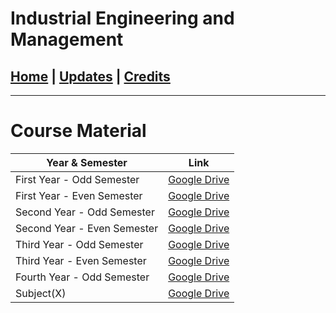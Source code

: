 # Industrial Engineering and Management

## [Home](../main/index.md) | [Updates](../main/updates.md) | [Credits](../main/credits.md)

---

# Course Material

| Year & Semester             | Link                                                                                                 |
| --------------------------- | ---------------------------------------------------------------------------------------------------- |
| First Year - Odd Semester   | [Google Drive](https://drive.google.com/drive/folders/1xmFdnkJTJHFkkGOTtaeryoPWO9Ma1_wy?usp=sharing) |
| First Year - Even Semester  | [Google Drive](https://drive.google.com/drive/folders/178isC1niD1hPZbR0__ORgCAawr3bu_pY?usp=sharing) |
| Second Year - Odd Semester  | [Google Drive](https://drive.google.com/drive/folders/1RwH1pcTJnGciwPV_zGpyd2g6R-PsHSzj?usp=sharing) |
| Second Year - Even Semester | [Google Drive](https://drive.google.com/drive/folders/1__2xt6q7qJVVNV7u9-q4bNWFxrZuBT_x?usp=sharing) |
| Third Year - Odd Semester   | [Google Drive](https://drive.google.com/drive/folders/1nvwrrb5vPE37ZiJJYf-UoVBe89jl-bqC?usp=sharing) |
| Third Year - Even Semester  | [Google Drive](https://drive.google.com/drive/folders/1TFmm-3jffUsY6Tc6JKNc_01PlZcO6zOk?usp=sharing) |
| Fourth Year - Odd Semester  | [Google Drive](https://drive.google.com/drive/folders/1oSYECuAJqaJ39vOzgO7plP7a2jeVNLIf?usp=sharing) |
| Subject(X)                  | [Google Drive](https://drive.google.com/drive/folders/1XooyobufFwZngsD6ls9T71yk25M17Vpr?usp=sharing) |
